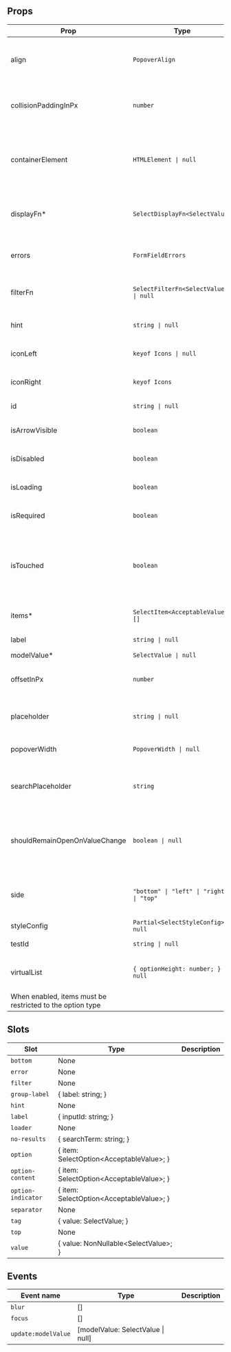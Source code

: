 <!-- This file is automatically generated, do not edit manually. -->


## Props

| Prop | Type | Description | Default |
| ---- | ---- | ----------- | ------- |
| align | `PopoverAlign` | The alignment of the popover content. |  |
| collisionPaddingInPx | `number` | The padding of the popover collision. |  |
| containerElement | `HTMLElement \| null` | The element to render the tooltip in. By default this is the viewport |  |
| displayFn* | `SelectDisplayFn<SelectValue>` | The display function for the selected value. |  |
| errors | `FormFieldErrors` | The errors associated with the input. |  |
| filterFn | `SelectFilterFn<SelectValue> \| null` | The function to filter the options. |  |
| hint | `string \| null` | The hint text of the input. |  |
| iconLeft | `keyof Icons \| null` | The left icon of the input. |  |
| iconRight | `keyof Icons` | The right icon of the input. |  |
| id | `string \| null` | The id of the input. |  |
| isArrowVisible | `boolean` | Whether the arrow is visible. |  |
| isDisabled | `boolean` | Whether the input is disabled. |  |
| isLoading | `boolean` | Whether the input is loading. |  |
| isRequired | `boolean` | Whether the input is required. |  |
| isTouched | `boolean` | Whether the input is touched. Used to determine if an error should be shown. |  |
| items* | `SelectItem<AcceptableValue>[]` | The items of the select. |  |
| label | `string \| null` | The label of the input. |  |
| modelValue* | `SelectValue \| null` |  |  |
| offsetInPx | `number` | The offset of the popover content. |  |
| placeholder | `string \| null` | The placeholder text of the input. |  |
| popoverWidth | `PopoverWidth \| null` | The width of the popover. |  |
| searchPlaceholder | `string` | The placeholder of the search input. |  |
| shouldRemainOpenOnValueChange | `boolean \| null` | Whether the select should remain open when the value changes. |  |
| side | `"bottom" \| "left" \| "right" \| "top"` | The side of the trigger the tooltip should be on. |  |
| styleConfig | `Partial<SelectStyleConfig> \| null` |  |  |
| testId | `string \| null` | The test id of the input. |  |
| virtualList | `{ optionHeight: number; } \| null` | Whether the select should use a virtual list.
When enabled, items must be restricted to the option type |  |


## Slots

| Slot | Type | Description |
| --------- | ---- | ----------- |
| `bottom` | None |  |
| `error` | None |  |
| `filter` | None |  |
| `group-label` | \{ label: string; \} |  |
| `hint` | None |  |
| `label` | \{ inputId: string; \} |  |
| `loader` | None |  |
| `no-results` | \{ searchTerm: string; \} |  |
| `option` | \{ item: SelectOption\<AcceptableValue\>; \} |  |
| `option-content` | \{ item: SelectOption\<AcceptableValue\>; \} |  |
| `option-indicator` | \{ item: SelectOption\<AcceptableValue\>; \} |  |
| `separator` | None |  |
| `tag` | \{ value: SelectValue; \} |  |
| `top` | None |  |
| `value` | \{ value: NonNullable\<SelectValue\>; \} |  |


## Events

| Event name | Type | Description |
| ---------- | ---- | ----------- |
| `blur` | [] |  |
| `focus` | [] |  |
| `update:modelValue` | [modelValue: SelectValue \| null] |  |

